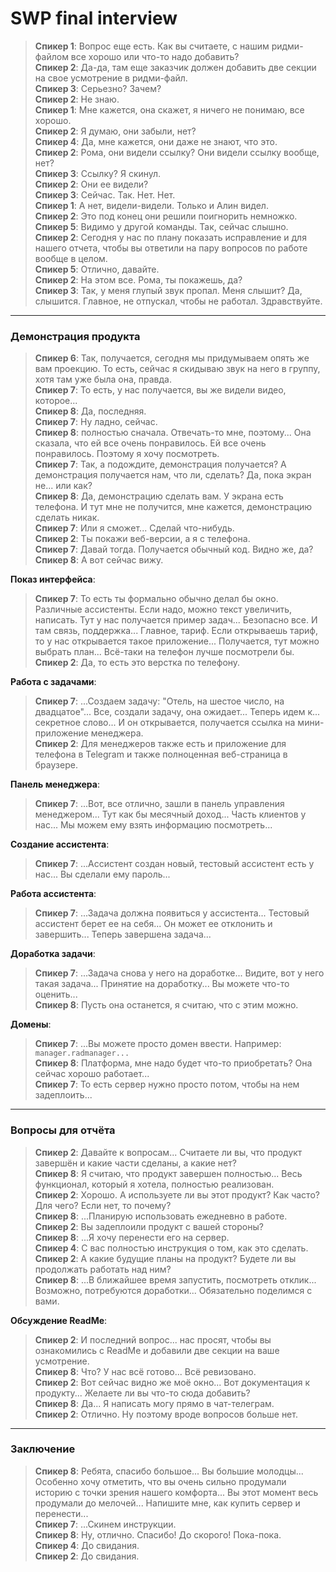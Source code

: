 # SWP final interview

> **Спикер 1**: Вопрос еще есть. Как вы считаете, с нашим ридми-файлом все хорошо или что-то надо добавить?  
> **Спикер 2**: Да-да, там еще заказчик должен добавить две секции на свое усмотрение в ридми-файл.  
> **Спикер 3**: Серьезно? Зачем?  
> **Спикер 2**: Не знаю.  
> **Спикер 1**: Мне кажется, она скажет, я ничего не понимаю, все хорошо.  
> **Спикер 2**: Я думаю, они забыли, нет?  
> **Спикер 4**: Да, мне кажется, они даже не знают, что это.  
> **Спикер 2**: Рома, они видели ссылку? Они видели ссылку вообще, нет?  
> **Спикер 3**: Ссылку? Я скинул.  
> **Спикер 2**: Они ее видели?  
> **Спикер 3**: Сейчас. Так. Нет. Нет.  
> **Спикер 1**: А нет, видели-видели. Только и Алин видел.  
> **Спикер 2**: Это под конец они решили поигнорить немножко.  
> **Спикер 5**: Видимо у другой команды. Так, сейчас слышно.  
> **Спикер 2**: Сегодня у нас по плану показать исправление и для нашего отчета, чтобы вы ответили на пару вопросов по работе вообще в целом.  
> **Спикер 5**: Отлично, давайте.  
> **Спикер 2**: На этом все. Рома, ты покажешь, да?  
> **Спикер 3**: Так, у меня глупый звук пропал. Меня слышит? Да, слышится. Главное, не отпускал, чтобы не работал. Здравствуйте.  

---

### Демонстрация продукта
> **Спикер 6**: Так, получается, сегодня мы придумываем опять же вам проекцию. То есть, сейчас я скидываю звук на него в группу, хотя там уже была она, правда.  
> **Спикер 7**: То есть, у нас получается, вы же видели видео, которое...  
> **Спикер 8**: Да, последняя.  
> **Спикер 7**: Ну ладно, сейчас.  
> **Спикер 8**: полностью сначала. Отвечать-то мне, поэтому... Она сказала, что ей все очень понравилось. Ей все очень понравилось. Поэтому я хочу посмотреть.  
> **Спикер 7**: Так, а подождите, демонстрация получается? А демонстрация получается нам, что ли, сделать? Да, пока экран не... или как?  
> **Спикер 8**: Да, демонстрацию сделать вам. У экрана есть телефона. И тут мне не получится, мне кажется, демонстрацию сделать никак.  
> **Спикер 7**: Или я сможет... Сделай что-нибудь.  
> **Спикер 2**: Ты покажи веб-версии, а я с телефона.  
> **Спикер 7**: Давай тогда. Получается обычный код. Видно же, да?  
> **Спикер 8**: А вот сейчас вижу.  

**Показ интерфейса**:  
> **Спикер 7**: То есть ты формально обычно делал бы окно. Различные ассистенты. Если надо, можно текст увеличить, написать. Тут у нас получается пример задач... Безопасно все. И там связь, поддержка... Главное, тариф. Если открываешь тариф, то у нас открывается такое приложение... Получается, тут можно выбрать план... Всё-таки на телефон лучше посмотрели бы.  
> **Спикер 2**: Да, то есть это верстка по телефону.  

**Работа с задачами**:  
> **Спикер 7**: ...Создаем задачу: "Отель, на шестое число, на двадцатое"... Все, создали задачу, она ожидает... Теперь идем к... секретное слово... И он открывается, получается ссылка на мини-приложение менеджера.  
> **Спикер 2**: Для менеджеров также есть и приложение для телефона в Telegram и также полноценная веб-страница в браузере.  

**Панель менеджера**:  
> **Спикер 7**: ...Вот, все отлично, зашли в панель управления менеджером... Тут как бы месячный доход... Часть клиентов у нас... Мы можем ему взять информацию посмотреть...  

**Создание ассистента**:  
> **Спикер 7**: ...Ассистент создан новый, тестовый ассистент есть у нас... Вы сделали ему пароль...  

**Работа ассистента**:  
> **Спикер 7**: ...Задача должна появиться у ассистента... Тестовый ассистент берет ее на себя... Он может ее отклонить и завершить... Теперь завершена задача...  

**Доработка задачи**:  
> **Спикер 7**: ...Задача снова у него на доработке... Видите, вот у него такая задача... Принятие на доработку... Вы можете что-то оценить...  
> **Спикер 8**: Пусть она останется, я считаю, что с этим можно.  

**Домены**:  
> **Спикер 7**: ...Вы можете просто домен ввести. Например: `manager.radmanager...`  
> **Спикер 8**: Платформа, мне надо будет что-то приобретать? Она сейчас хорошо работает...  
> **Спикер 7**: То есть сервер нужно просто потом, чтобы на нем задеплоить...  

---

### Вопросы для отчёта
> **Спикер 2**: Давайте к вопросам... Считаете ли вы, что продукт завершён и какие части сделаны, а какие нет?  
> **Спикер 8**: Я считаю, что продукт завершен полностью... Весь функционал, который я хотела, полностью реализован.  
> **Спикер 2**: Хорошо. А используете ли вы этот продукт? Как часто? Для чего? Если нет, то почему?  
> **Спикер 8**: ...Планирую использовать ежедневно в работе.  
> **Спикер 2**: Вы задеплоили продукт с вашей стороны?  
> **Спикер 8**: ...Я хочу перенести его на сервер.  
> **Спикер 4**: С вас полностью инструкция о том, как это сделать.  
> **Спикер 2**: А какие будущие планы на продукт? Будете ли вы продолжать работать над ним?  
> **Спикер 8**: ...В ближайшее время запустить, посмотреть отклик... Возможно, потребуются доработки... Обязательно поделимся с вами.  

**Обсуждение ReadMe**:  
> **Спикер 2**: И последний вопрос... нас просят, чтобы вы ознакомились с ReadMe и добавили две секции на ваше усмотрение.  
> **Спикер 8**: Что? У нас всё готово... Всё ревизовано.  
> **Спикер 2**: Вот сейчас видно же моё окно... Вот документация к продукту... Желаете ли вы что-то сюда добавить?  
> **Спикер 8**: Да... Я написать могу прямо в чат-телеграм.  
> **Спикер 2**: Отлично. Ну поэтому вроде вопросов больше нет.  

---

### Заключение
> **Спикер 8**: Ребята, спасибо большое... Вы большие молодцы... Особенно хочу отметить, что вы очень сильно продумали историю с точки зрения нашего комфорта... Вы этот момент весь продумали до мелочей... Напишите мне, как купить сервер и перенести...  
> **Спикер 7**: ...Скинем инструкции.  
> **Спикер 8**: Ну, отлично. Спасибо! До скорого! Пока-пока.  
> **Спикер 4**: До свидания.  
> **Спикер 2**: До свидания.  